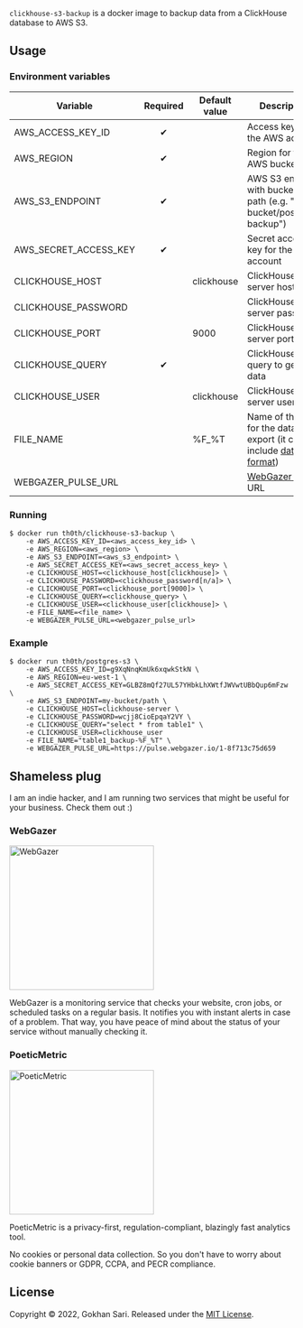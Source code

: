 `clickhouse-s3-backup` is a docker image to backup data from a ClickHouse database to AWS S3.

## Usage

### Environment variables

| Variable              | Required | Default value  | Description                                                                                                           |
|-----------------------|:--------:|----------------|-----------------------------------------------------------------------------------------------------------------------|
| AWS_ACCESS_KEY_ID     | ✔        |                | Access key id for the AWS account                                                                                     |
| AWS_REGION            | ✔        |                | Region for the AWS bucket                                                                                             |
| AWS_S3_ENDPOINT       | ✔        |                | AWS S3 endpoint with bucket and path (e.g. "my-bucket/postgres-backup")                                               |
| AWS_SECRET_ACCESS_KEY | ✔        |                | Secret access key for the AWS account                                                                                 |
| CLICKHOUSE_HOST       |          | clickhouse     | ClickHouse server host                                                                                                |
| CLICKHOUSE_PASSWORD   |          |                | ClickHouse server password                                                                                            |
| CLICKHOUSE_PORT       |          | 9000           | ClickHouse server port                                                                                                |
| CLICKHOUSE_QUERY      | ✔        |                | ClickHouse query to get the data                                                                                      |
| CLICKHOUSE_USER       |          | clickhouse     | ClickHouse server user                                                                                                |
| FILE_NAME             |          | %F_%T          | Name of the file for the data export (it can include [date format](https://man7.org/linux/man-pages/man1/date.1.html)) |
| WEBGAZER_PULSE_URL    |          |                | [WebGazer Pulse](https://www.webgazer.io/pulse) URL                                                                   |
             
### Running

    $ docker run th0th/clickhouse-s3-backup \
        -e AWS_ACCESS_KEY_ID=<aws_access_key_id> \
        -e AWS_REGION=<aws_region> \
        -e AWS_S3_ENDPOINT=<aws_s3_endpoint> \
        -e AWS_SECRET_ACCESS_KEY=<aws_secret_access_key> \
        -e CLICKHOUSE_HOST=<clickhouse_host[clickhouse]> \
        -e CLICKHOUSE_PASSWORD=<clickhouse_password[n/a]> \
        -e CLICKHOUSE_PORT=<clickhouse_port[9000]> \
        -e CLICKHOUSE_QUERY=<clickhouse_query> \
        -e CLICKHOUSE_USER=<clickhouse_user[clickhouse]> \
        -e FILE_NAME=<file_name> \
        -e WEBGAZER_PULSE_URL=<webgazer_pulse_url>

### Example

    $ docker run th0th/postgres-s3 \
        -e AWS_ACCESS_KEY_ID=g9XqNnqKmUk6xqwkStkN \
        -e AWS_REGION=eu-west-1 \
        -e AWS_SECRET_ACCESS_KEY=GLBZ8mQf27UL57YHbkLhXWtfJWVwtUBbQup6mFzw \
        -e AWS_S3_ENDPOINT=my-bucket/path \
        -e CLICKHOUSE_HOST=clickhouse-server \
        -e CLICKHOUSE_PASSWORD=wcjj8CioEpqaY2VY \
        -e CLICKHOUSE_QUERY="select * from table1" \
        -e CLICKHOUSE_USER=clickhouse_user
        -e FILE_NAME="table1_backup-%F_%T" \
        -e WEBGAZER_PULSE_URL=https://pulse.webgazer.io/1-8f713c75d659

## Shameless plug

I am an indie hacker, and I am running two services that might be useful for your business. Check them out :)

### WebGazer

[<img alt="WebGazer" src="https://user-images.githubusercontent.com/698079/162474223-f7e819c4-4421-4715-b8a2-819583550036.png" width="256" />](https://www.webgazer.io/?utm_source=github&utm_campaign=postgres-s3-backup-readme)

WebGazer is a monitoring service that checks your website, cron jobs, or scheduled tasks on a regular basis. It notifies
you with instant alerts in case of a problem. That way, you have peace of mind about the status of your service without
manually checking it.

### PoeticMetric

[<img alt="PoeticMetric" src="https://user-images.githubusercontent.com/698079/162474946-7c4565ba-5097-4a42-8821-d087e6f56a5d.png" width="256" />](https://www.poeticmetric.com/?utm_source=github&utm_campaign=postgres-s3-backup-readme)

PoeticMetric is a privacy-first, regulation-compliant, blazingly fast analytics tool.

No cookies or personal data collection. So you don't have to worry about cookie banners or GDPR, CCPA, and PECR compliance.

## License

Copyright © 2022, Gokhan Sari. Released under the [MIT License](LICENSE).
